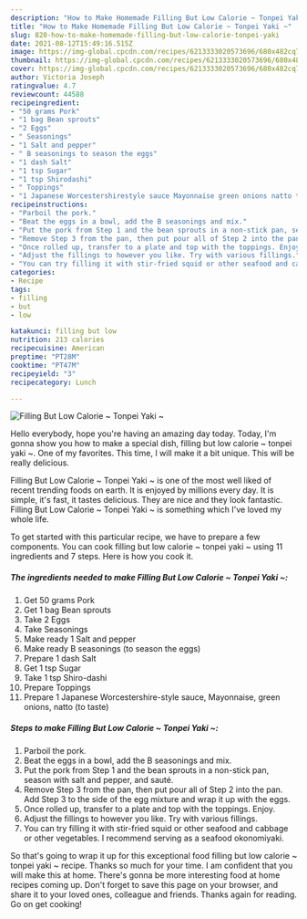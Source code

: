 ```yaml
---
description: "How to Make Homemade Filling But Low Calorie ~ Tonpei Yaki ~"
title: "How to Make Homemade Filling But Low Calorie ~ Tonpei Yaki ~"
slug: 820-how-to-make-homemade-filling-but-low-calorie-tonpei-yaki
date: 2021-08-12T15:49:16.515Z
image: https://img-global.cpcdn.com/recipes/6213333020573696/680x482cq70/filling-but-low-calorie-tonpei-yaki-recipe-main-photo.jpg
thumbnail: https://img-global.cpcdn.com/recipes/6213333020573696/680x482cq70/filling-but-low-calorie-tonpei-yaki-recipe-main-photo.jpg
cover: https://img-global.cpcdn.com/recipes/6213333020573696/680x482cq70/filling-but-low-calorie-tonpei-yaki-recipe-main-photo.jpg
author: Victoria Joseph
ratingvalue: 4.7
reviewcount: 44588
recipeingredient:
- "50 grams Pork"
- "1 bag Bean sprouts"
- "2 Eggs"
- " Seasonings"
- "1 Salt and pepper"
- " B seasonings to season the eggs"
- "1 dash Salt"
- "1 tsp Sugar"
- "1 tsp Shirodashi"
- " Toppings"
- "1 Japanese Worcestershirestyle sauce Mayonnaise green onions natto to taste"
recipeinstructions:
- "Parboil the pork."
- "Beat the eggs in a bowl, add the B seasonings and mix."
- "Put the pork from Step 1 and the bean sprouts in a non-stick pan, season with salt and pepper, and sauté."
- "Remove Step 3 from the pan, then put pour all of Step 2 into the pan. Add Step 3 to the side of the egg mixture and wrap it up with the eggs."
- "Once rolled up, transfer to a plate and top with the toppings. Enjoy."
- "Adjust the fillings to however you like. Try with various fillings."
- "You can try filling it with stir-fried squid or other seafood and cabbage or other vegetables. I recommend serving as a seafood okonomiyaki."
categories:
- Recipe
tags:
- filling
- but
- low

katakunci: filling but low 
nutrition: 213 calories
recipecuisine: American
preptime: "PT28M"
cooktime: "PT47M"
recipeyield: "3"
recipecategory: Lunch

---
```



![Filling But Low Calorie ~ Tonpei Yaki ~](https://img-global.cpcdn.com/recipes/6213333020573696/680x482cq70/filling-but-low-calorie-tonpei-yaki-recipe-main-photo.jpg)

Hello everybody, hope you're having an amazing day today. Today, I'm gonna show you how to make a special dish, filling but low calorie ~ tonpei yaki ~. One of my favorites. This time, I will make it a bit unique. This will be really delicious.



Filling But Low Calorie ~ Tonpei Yaki ~ is one of the most well liked of recent trending foods on earth. It is enjoyed by millions every day. It is simple, it's fast, it tastes delicious. They are nice and they look fantastic. Filling But Low Calorie ~ Tonpei Yaki ~ is something which I've loved my whole life.


To get started with this particular recipe, we have to prepare a few components. You can cook filling but low calorie ~ tonpei yaki ~ using 11 ingredients and 7 steps. Here is how you cook it.

<!--inarticleads1-->

##### The ingredients needed to make Filling But Low Calorie ~ Tonpei Yaki ~:

1. Get 50 grams Pork
1. Get 1 bag Bean sprouts
1. Take 2 Eggs
1. Take  Seasonings
1. Make ready 1 Salt and pepper
1. Make ready  B seasonings (to season the eggs)
1. Prepare 1 dash Salt
1. Get 1 tsp Sugar
1. Take 1 tsp Shiro-dashi
1. Prepare  Toppings
1. Prepare 1 Japanese Worcestershire-style sauce, Mayonnaise, green onions, natto (to taste)




<!--inarticleads2-->

##### Steps to make Filling But Low Calorie ~ Tonpei Yaki ~:

1. Parboil the pork.
1. Beat the eggs in a bowl, add the B seasonings and mix.
1. Put the pork from Step 1 and the bean sprouts in a non-stick pan, season with salt and pepper, and sauté.
1. Remove Step 3 from the pan, then put pour all of Step 2 into the pan. Add Step 3 to the side of the egg mixture and wrap it up with the eggs.
1. Once rolled up, transfer to a plate and top with the toppings. Enjoy.
1. Adjust the fillings to however you like. Try with various fillings.
1. You can try filling it with stir-fried squid or other seafood and cabbage or other vegetables. I recommend serving as a seafood okonomiyaki.




So that's going to wrap it up for this exceptional food filling but low calorie ~ tonpei yaki ~ recipe. Thanks so much for your time. I am confident that you will make this at home. There's gonna be more interesting food at home recipes coming up. Don't forget to save this page on your browser, and share it to your loved ones, colleague and friends. Thanks again for reading. Go on get cooking!
